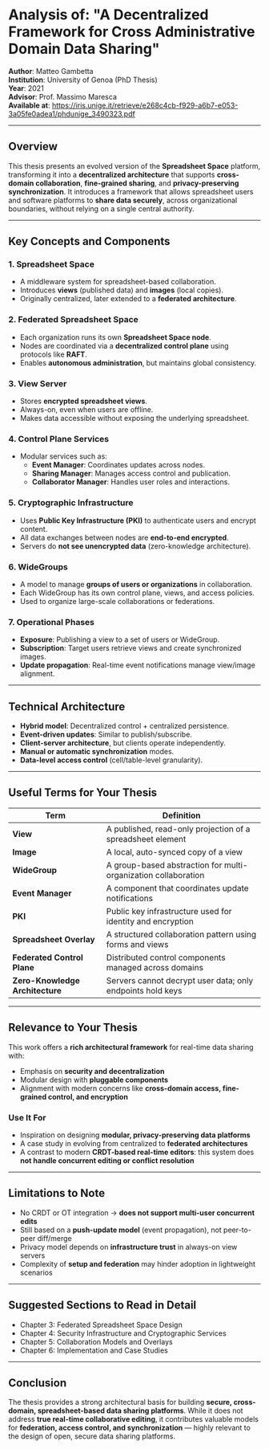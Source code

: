# Analysis of: "A Decentralized Framework for Cross Administrative Domain Data Sharing"

**Author**: Matteo Gambetta  
**Institution**: University of Genoa (PhD Thesis)  
**Year**: 2021  
**Advisor**: Prof. Massimo Maresca  
**Available at**: <https://iris.unige.it/retrieve/e268c4cb-f929-a6b7-e053-3a05fe0adea1/phdunige_3490323.pdf>

* * *

## Overview

This thesis presents an evolved version of the **Spreadsheet Space** platform, transforming it into a **decentralized architecture** that supports **cross-domain collaboration**, **fine-grained sharing**, and **privacy-preserving synchronization**. It introduces a framework that allows spreadsheet users and software platforms to **share data securely**, across organizational boundaries, without relying on a single central authority.

* * *

## Key Concepts and Components

### 1. **Spreadsheet Space**

- A middleware system for spreadsheet-based collaboration.
- Introduces **views** (published data) and **images** (local copies).
- Originally centralized, later extended to a **federated architecture**.

### 2. **Federated Spreadsheet Space**

- Each organization runs its own **Spreadsheet Space node**.
- Nodes are coordinated via a **decentralized control plane** using protocols like **RAFT**.
- Enables **autonomous administration**, but maintains global consistency.

### 3. **View Server**

- Stores **encrypted spreadsheet views**.
- Always-on, even when users are offline.
- Makes data accessible without exposing the underlying spreadsheet.

### 4. **Control Plane Services**

- Modular services such as:
  - **Event Manager**: Coordinates updates across nodes.
  - **Sharing Manager**: Manages access control and publication.
  - **Collaborator Manager**: Handles user roles and interactions.

### 5. **Cryptographic Infrastructure**

- Uses **Public Key Infrastructure (PKI)** to authenticate users and encrypt content.
- All data exchanges between nodes are **end-to-end encrypted**.
- Servers do **not see unencrypted data** (zero-knowledge architecture).

### 6. **WideGroups**

- A model to manage **groups of users or organizations** in collaboration.
- Each WideGroup has its own control plane, views, and access policies.
- Used to organize large-scale collaborations or federations.

### 7. **Operational Phases**

- **Exposure**: Publishing a view to a set of users or WideGroup.
- **Subscription**: Target users retrieve views and create synchronized images.
- **Update propagation**: Real-time event notifications manage view/image alignment.

* * *

## Technical Architecture

- **Hybrid model**: Decentralized control + centralized persistence.
- **Event-driven updates**: Similar to publish/subscribe.
- **Client-server architecture**, but clients operate independently.
- **Manual or automatic synchronization** modes.
- **Data-level access control** (cell/table-level granularity).

* * *

## Useful Terms for Your Thesis

| Term | Definition |
| --- | --- |
| **View** | A published, read-only projection of a spreadsheet element |
| **Image** | A local, auto-synced copy of a view |
| **WideGroup** | A group-based abstraction for multi-organization collaboration |
| **Event Manager** | A component that coordinates update notifications |
| **PKI** | Public key infrastructure used for identity and encryption |
| **Spreadsheet Overlay** | A structured collaboration pattern using forms and views |
| **Federated Control Plane** | Distributed control components managed across domains |
| **Zero-Knowledge Architecture** | Servers cannot decrypt user data; only endpoints hold keys |

* * *

## Relevance to Your Thesis

This work offers a **rich architectural framework** for real-time data sharing with:

- Emphasis on **security and decentralization**
- Modular design with **pluggable components**
- Alignment with modern concerns like **cross-domain access, fine-grained control, and encryption**

### Use It For

- Inspiration on designing **modular, privacy-preserving data platforms**
- A case study in evolving from centralized to **federated architectures**
- A contrast to modern **CRDT-based real-time editors**: this system does **not handle concurrent editing or conflict resolution**

* * *

## Limitations to Note

- No CRDT or OT integration → **does not support multi-user concurrent edits**
- Still based on a **push-update model** (event propagation), not peer-to-peer diff/merge
- Privacy model depends on **infrastructure trust** in always-on view servers
- Complexity of **setup and federation** may hinder adoption in lightweight scenarios

* * *

## Suggested Sections to Read in Detail

- Chapter 3: Federated Spreadsheet Space Design
- Chapter 4: Security Infrastructure and Cryptographic Services
- Chapter 5: Collaboration Models and Overlays
- Chapter 6: Implementation and Case Studies

* * *

## Conclusion

The thesis provides a strong architectural basis for building **secure, cross-domain, spreadsheet-based data sharing platforms**. While it does not address **true real-time collaborative editing**, it contributes valuable models for **federation, access control, and synchronization** — highly relevant to the design of open, secure data sharing platforms.
